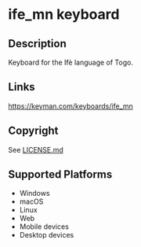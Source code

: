 ife_mn keyboard
==============

Description
-----------
Keyboard for the Ifè language of Togo.

Links
-----
https://keyman.com/keyboards/ife_mn

Copyright
---------
See [LICENSE.md](LICENSE.md)

Supported Platforms
-------------------
 * Windows
 * macOS
 * Linux
 * Web
 * Mobile devices
 * Desktop devices
